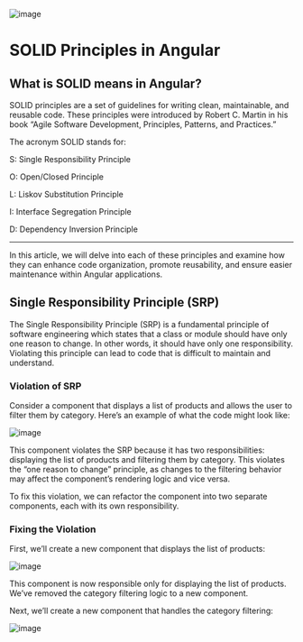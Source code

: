 ![image](https://github.com/user-attachments/assets/2be2588a-8348-4f07-9505-1d22e3ae41ae)


# SOLID Principles in Angular

## What is SOLID means in Angular?

SOLID principles are a set of guidelines for writing clean, maintainable, and reusable code. These principles were introduced by Robert C. Martin in his book “Agile Software Development, Principles, Patterns, and Practices.”

The acronym SOLID stands for:

S: Single Responsibility Principle

O: Open/Closed Principle

L: Liskov Substitution Principle

I: Interface Segregation Principle

D: Dependency Inversion Principle

---

In this article, we will delve into each of these principles and examine how they can enhance code organization, promote reusability, and ensure easier maintenance within Angular applications.

## Single Responsibility Principle (SRP)
The Single Responsibility Principle (SRP) is a fundamental principle of software engineering which states that a class or module should have only one reason to change. In other words, it should have only one responsibility. Violating this principle can lead to code that is difficult to maintain and understand.

### Violation of SRP
Consider a component that displays a list of products and allows the user to filter them by category. Here’s an example of what the code might look like:

![image](https://github.com/user-attachments/assets/32dde38d-94ce-46ca-a138-0667028a0fc1)

This component violates the SRP because it has two responsibilities: displaying the list of products and filtering them by category. This violates the “one reason to change” principle, as changes to the filtering behavior may affect the component’s rendering logic and vice versa.

To fix this violation, we can refactor the component into two separate components, each with its own responsibility.

### Fixing the Violation
First, we’ll create a new component that displays the list of products:

![image](https://github.com/user-attachments/assets/15b4626c-cbca-40ee-9835-a58e5750f8f7)

This component is now responsible only for displaying the list of products. We’ve removed the category filtering logic to a new component.

Next, we’ll create a new component that handles the category filtering:

![image](https://github.com/user-attachments/assets/c37c7791-2d27-4efe-99fd-d5f318ba046c)





